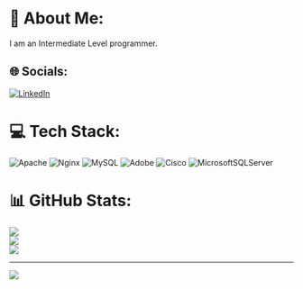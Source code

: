 # 💫 About Me:
I am an Intermediate Level programmer.


## 🌐 Socials:
[![LinkedIn](https://img.shields.io/badge/LinkedIn-%230077B5.svg?logo=linkedin&logoColor=white)](https://linkedin.com/in/www.linkedin.com/in/m-n-m-saki-b9760b2a4) 

# 💻 Tech Stack:
![Apache](https://img.shields.io/badge/apache-%23D42029.svg?style=for-the-badge&logo=apache&logoColor=white) ![Nginx](https://img.shields.io/badge/nginx-%23009639.svg?style=for-the-badge&logo=nginx&logoColor=white) ![MySQL](https://img.shields.io/badge/mysql-%2300000f.svg?style=for-the-badge&logo=mysql&logoColor=white) ![Adobe](https://img.shields.io/badge/adobe-%23FF0000.svg?style=for-the-badge&logo=adobe&logoColor=white) ![Cisco](https://img.shields.io/badge/cisco-%23049fd9.svg?style=for-the-badge&logo=cisco&logoColor=black) ![MicrosoftSQLServer](https://img.shields.io/badge/Microsoft%20SQL%20Server-CC2927?style=for-the-badge&logo=microsoft%20sql%20server&logoColor=white)
# 📊 GitHub Stats:
![](https://github-readme-stats.vercel.app/api?username=M-N-M-SAKi&theme=dark&hide_border=false&include_all_commits=false&count_private=true)<br/>
![](https://github-readme-streak-stats.herokuapp.com/?user=M-N-M-SAKi&theme=dark&hide_border=false)<br/>
![](https://github-readme-stats.vercel.app/api/top-langs/?username=M-N-M-SAKi&theme=dark&hide_border=false&include_all_commits=false&count_private=true&layout=compact)

---
[![](https://visitcount.itsvg.in/api?id=M-N-M-SAKi&icon=0&color=0)](https://visitcount.itsvg.in)

<!-- Proudly created with GPRM ( https://gprm.itsvg.in ) -->
